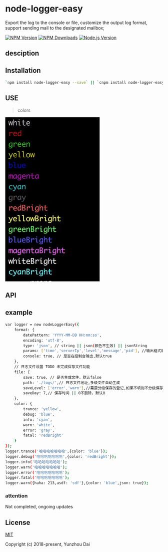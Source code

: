 # node-logger-easy
Export the log to the console or file, customize the output log format, support sending mail to the designated mailbox;

[![NPM Version][npm-image]][npm-url]
[![NPM Downloads][downloads-image]][downloads-url]
[![Node.js Version][node-version-image]][node-version-url]

## desciption 

## Installation
```sh
`npm install node-logger-easy --save` || `cnpm install node-logger-easy --save`
```
## USE

> colors

![colors](./src/images/color.jpg)

## API

## example

```sh
var logger = new nodeLoggerEasy({
    format: {
        datePattern: 'YYYY-MM-DD HH:mm:ss',
        encoding: 'utf-8',
        type: 'json', // string || json(颜色不生效) || jsonString 
        params: ['time','serverIp','level','message','pid'], //输出格式顺序
        console: true, // 是否在控制台输出,默认true
    },
    // 日志文件设置 TODO 未完成保存文件功能
    file: {
        save: true, // 是否生成文件，默认false 
        path: './logs/',// 日志文件地址,多级文件自动生成
        saveLevel: ['error','warn'],//需要分级保存的登记,如果不填则不分级保存，默认 []
        saveDay: 7,// 保存时间 || 0不删除，默认0
    },
    color: {
        trance: 'yellow',
        debug: 'blue',
        info: 'cyan',
        warn: 'white',
        error: 'gray',
        fatal: 'redBright'
    }
});
logger.trance('哈哈哈哈哈哈哈',{color: 'blue'});
logger.debug('哈哈哈哈哈哈哈',{color: 'redBright'});
logger.info('哈哈哈哈哈哈哈');
logger.warn('哈哈哈哈哈哈哈');
logger.error('哈哈哈哈哈哈哈');
logger.fatal('哈哈哈哈哈哈哈');
logger.warn({haha: 213,asdf: 'sdf'},{color: 'blue',json: true});
```
### attention
Not completed, ongoing updates

## License

[MIT](LICENSE)

Copyright (c) 2018-present, Yunzhou Dai

[npm-image]: https://img.shields.io/npm/v/node-logger-easy.svg
[npm-url]: https://npmjs.org/package/node-logger-easy
[node-version-url]: https://nodejs.org/en/download/
[node-version-image]: https://img.shields.io/node/v/node-logger-easy.svg
[downloads-image]: https://img.shields.io/npm/dm/node-logger-easy.svg
[downloads-url]: https://npmjs.org/package/node-logger-easy